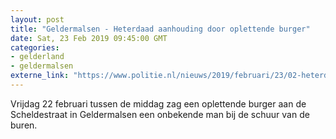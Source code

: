 ```yaml
---
layout: post
title: "Geldermalsen - Heterdaad aanhouding door oplettende burger"
date: Sat, 23 Feb 2019 09:45:00 GMT
categories: 
- gelderland 
- geldermalsen 
externe_link: "https://www.politie.nl/nieuws/2019/februari/23/02-heterdaad-aanhouding-door-oplettende-burger.html"
---
```


Vrijdag 22 februari tussen de middag zag een oplettende burger aan de Scheldestraat in Geldermalsen een onbekende man bij de schuur van de buren.
